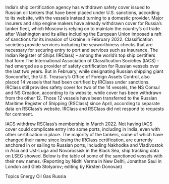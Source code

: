 India’s ship certification agency has withdrawn safety cover issued to Russian oil tankers that have been placed under U.S. sanctions, according to its website, with the vessels instead turning to a domestic provider.
Major insurers and ship engine makers have already withdrawn cover for Russia’s tanker fleet, which Moscow is relying on to maintain the country’s oil trade after Washington and its allies including the European Union imposed a raft of sanctions for its invasion of Ukraine in February 2022.
Classification societies provide services including the seaworthiness checks that are necessary for securing entry to port and services such as insurance.
The Indian Register of Ships (IRClass) – among the world’s top ship certifiers that form The International Association of Classification Societies (IACS) – had emerged as a provider of safety certification for Russian vessels over the last two years.
But in February, while designating Russian shipping giant Sovcomflot, the U.S. Treasury’s Office of Foreign Assets Control, also placed 14 vessels that had been certified by IRClass under sanctions.
IRClass still provides safety cover for two of the 14 vessels, the NS Consul and NS Creation, according to its website, while cover has been withdrawn from the other 12.
Those 12 vessels have been transferred to the Russian Maritime Register of Shipping (RSClass) since April, according to separate data on RSClass’s website.
IRClass and RSClass did not respond to requests for comment.





IACS withdrew RSClass’s membership in March 2022. Not having IACS cover could complicate entry into some ports, including in India, even with other certification in place.
The majority of the tankers, some of which have changed their name since losing the IRClass certification, are currently anchored in or sailing to Russian ports, including Nakhodka and Vladivostok in Asia and Ust-Luga and Novorossisk in the Black Sea, ship tracking data on LSEG showed.
Below is the table of some of the sanctioned vessels with their new names.
(Reporting by Nidhi Verma in New Delhi, Jonathan Saul in London and Gleb Stolyarov; editing by Kirsten Donovan)

Topics
Energy
Oil Gas
Russia
